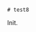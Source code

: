                                                                                                                                                                                                                                                                                                                                                                                                     # test8

Init.
